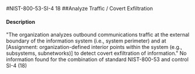 #NIST-800-53-SI-4 18
##Analyze Traffic / Covert Exfiltration
#### Description
"The organization analyzes outbound communications traffic at the external boundary of the information system (i.e., system perimeter) and at [Assignment: organization-defined interior points within the system (e.g., subsystems, subnetworks)] to detect covert exfiltration of information."
No information found for the combination of standard NIST-800-53 and control SI-4 (18)

